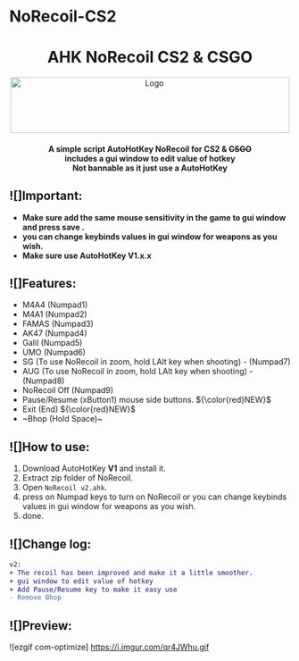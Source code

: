 # NoRecoil-CS2

<h1 align="center">AHK NoRecoil CS2 & CSGO</h1>
<p align="center">
    <a href="https://github.com/Sebaxhino/NoRecoil-CS2">
        <img src="https://github-production-user-asset-6210df.s3.amazonaws.com/18085492/266597867-87b1d566-b323-4a6d-a71c-334b76848eca.svg?X-Amz-Algorithm=AWS4-HMAC-SHA256&X-Amz-Credential=AKIAVCODYLSA53PQK4ZA%2F20240320%2Fus-east-1%2Fs3%2Faws4_request&X-Amz-Date=20240320T201459Z&X-Amz-Expires=300&X-Amz-Signature=85efd8a09b8861c447100f9cbc30a71b60a84d2baebd05531d11d2ee80943736&X-Amz-SignedHeaders=host&actor_id=26207691&key_id=0&repo_id=688914506" alt="Logo" width="500" height="100">
    </a>
<h4 align="center">A simple script AutoHotKey NoRecoil for CS2 & <s>CSGO</s><br> includes a gui window to edit value of hotkey
 <br> Not bannable as it just use a AutoHotKey</h4>
  

## ![]Important:
- **Make sure add the same mouse sensitivity in the game to gui window and press save .**
- **you can change keybinds values in gui window for weapons as you wish.**
- **Make sure use AutoHotKey V1.x.x**


## ![]Features:
- M4A4 (Numpad1)
- M4A1 (Numpad2)
- FAMAS (Numpad3)
- AK47 (Numpad4)
- Galil (Numpad5)
- UMO (Numpad6)
- SG (To use NoRecoil in zoom, hold LAlt key when shooting) - (Numpad7)
- AUG (To use NoRecoil in zoom, hold LAlt key when shooting) - (Numpad8)
- NoRecoil Off (Numpad9)
- Pause/Resume (xButton1) mouse side buttons.  ${\color{red}NEW}$
- Exit (End) ${\color{red}NEW}$
- ~Bhop (Hold Space)~

## ![]How to use:
1. Download AutoHotKey **V1** and install it.
2. Extract zip folder of NoRecoil.
3. Open ``NoRecoil v2.ahk``.
4. press on Numpad keys to turn on NoRecoil or you can change keybinds values in gui window for weapons as you wish.
5. done.

## ![]Change log:
```diff
v2:
+ The recoil has been improved and make it a little smoother.
+ gui window to edit value of hotkey
+ Add Pause/Resume key to make it easy use
- Remove Bhop
```

## ![]Preview:
![ezgif com-optimize]
https://i.imgur.com/qr4JWhu.gif
